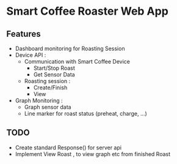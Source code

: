 # Smart Coffee Roaster Web App
## Features
- Dashboard monitoring for Roasting Session
- Device API :
    - Communication with Smart Coffee Device
        - Start/Stop Roast
        - Get Sensor Data
    - Roasting session :
        - Create/Finish
        - View
- Graph Monitoring :
    - Graph sensor data
    - Line marker for roast status (preheat, charge, ...)
## TODO
- Create standard Response() for server api
- Implement View Roast , to view graph etc from finished Roast